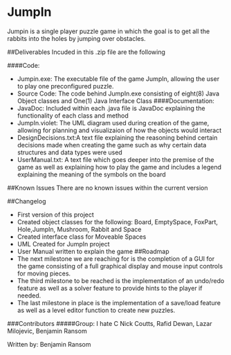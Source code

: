 # JumpIn

Jumpin is a single player puzzle game in which the goal is to get all the rabbits into the holes by jumping over obstacles.

##Deliverables
Incuded in this .zip file are the following

####Code:
 - Jumpin.exe: The executable file of the game JumpIn, allowing the user to play one preconfigured puzzle.
 - Source Code: The code behind JumpIn.exe consisting of eight(8) Java Object classes and One(1) Java Interface Class
####Documentation:
- JavaDoc: Included within each .java file is JavaDoc explaining the functionality of each class and method
- JumpIn.violet: The UML diagram used during creation of the game, allowing for planning and visualizaion of how the objects
would interact
- DesignDecisions.txt:A text file explaining the reasoning behind certain decisions made when creating the game 
such as why certain data structures and data types were used  
- UserManual.txt: A text file which goes deeper into the premise of the game as well 
as explaining how to play the game and includes a legend explaining the meaning of the symbols on the board

##Known Issues
There are no known issues within the current version 

##Changelog
- First version of this project
- Created object classes for the following: Board, EmptySpace, FoxPart, Hole,JumpIn, Mushroom, Rabbit and Space
- Created interface class for Moveable Spaces
- UML Created for JumpIn project
- User Manual written to explain the game
##Roadmap
- The next milestone we are reaching for is the completion of a GUI for the game consisting of a full graphical display and mouse 
input controls for moving pieces. 
- The third milestone to be reached is the implementation of an undo/redo feature as well as a solver feature to provide hints to
 the player if needed.
- The last milestone in place is the implementation of a save/load feature as well as a level editor function to create new puzzles.

###Contributors
#####Group: I hate C
Nick Coutts,
Rafid Dewan,
Lazar Milojevic,
Benjamin Ransom



Written by: Benjamin Ransom
